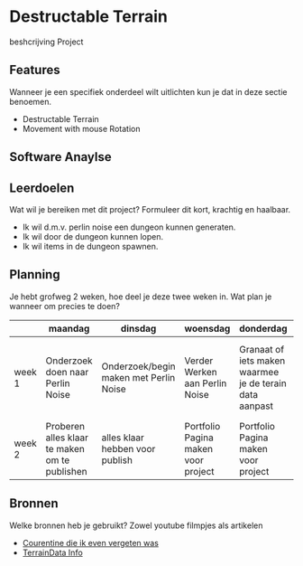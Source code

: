 # Destructable Terrain
beshcrijving Project

## Features
Wanneer je een specifiek onderdeel wilt uitlichten kun je dat in deze sectie benoemen.

- Destructable Terrain
- Movement with mouse Rotation

## Software Anaylse 

## Leerdoelen 
Wat wil je bereiken met dit project? Formuleer dit kort, krachtig en haalbaar.
- Ik wil d.m.v. perlin noise een dungeon kunnen generaten.
- Ik wil door de dungeon kunnen lopen.
- Ik wil items in de dungeon spawnen.

## Planning 
Je hebt grofweg 2 weken, hoe deel je deze twee weken in. Wat plan je wanneer om precies te doen?

| | maandag | dinsdag | woensdag | donderdag | vrijdag |
| --- | --- | --- | --- | --- | --- |
|week 1 | Onderzoek doen naar Perlin Noise| Onderzoek/begin maken met Perlin Noise| Verder Werken aan Perlin Noise| Granaat of iets maken waarmee je de terain data aanpast | Geweer maken waarmee je objecten stuk kan maken |
|week 2 | Proberen alles klaar te maken om te publishen | alles klaar hebben voor publish | Portfolio Pagina maken voor project | Portfolio Pagina maken voor project | Helemaal Klaar |

## Bronnen
Welke bronnen heb je gebruikt? Zowel youtube filmpjes als artikelen

- [Courentine die ik even vergeten was](https://docs.unity3d.com/ScriptReference/WaitForSeconds.html)
- [TerrainData Info](https://docs.unity3d.com/ScriptReference/TerrainData.html)
